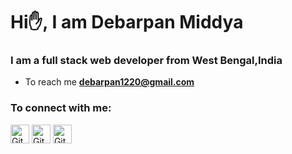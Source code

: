 <h1 align="centre"> Hi✋, I am Debarpan Middya</h1>
<h3 align="centre"> I am a full stack web developer from West Bengal,India</h3>


- To reach me **debarpan1220@gmail.com**

<h3 align="left"> To connect with me:</h3>
<p align="left">
  <a href="https://github.com/DebarpanMiddya"><img align="centre" src="https://cdn-icons-png.flaticon.com/512/25/25231.png" height="30px" width="30px" alt="Github" /></a>
    <a href="https://twitter.com/DebarpanMiddya"><img align="centre" src="https://upload.wikimedia.org/wikipedia/commons/thumb/4/4f/Twitter-logo.svg/934px-Twitter-logo.svg.png" height="30px" width="30px" alt="Github" /></a>
      <a href="https://www.facebook.com/profile.php?id=100075549261379"><img align="centre" src="https://1000logos.net/wp-content/uploads/2021/04/Facebook-logo.png" height="30px" width="30px" alt="Github" /></a>
  
